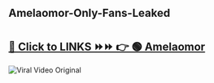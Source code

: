 
 ## Amelaomor-Only-Fans-Leaked

# <h2><a href="https://clipsfans.com/Amelaomor&ref=git">🔗 Click to LINKS ⏩⏩ 👉 🟢 Amelaomor </a></h2>

<a href="https://clipsfans.com/Amelaomor&ref=git" rel="nofollow" data-target="animated-image.originalLink"><img src="https://i.ibb.co.com/xMMVF88/686577567.gif" alt="Viral Video Original" style="max-width: 100%; display: inline-block;" data-target="animated-image.originalImage"></a>
